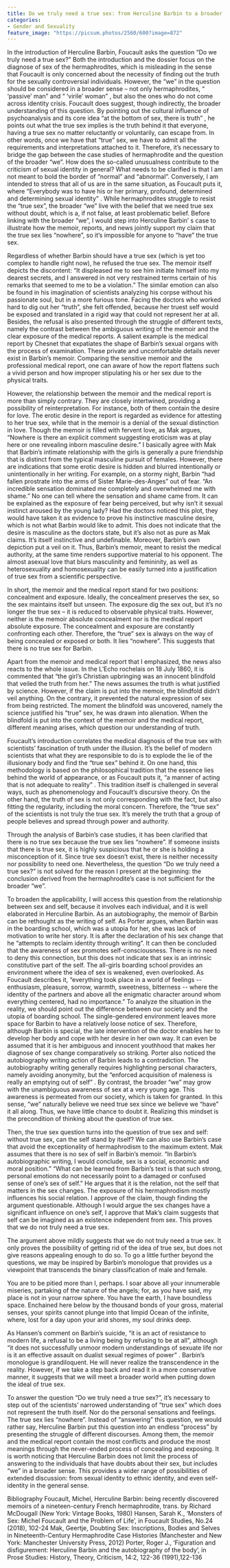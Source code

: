 ```yaml
---
title: Do we truly need a true sex: from Herculine Barbin to a broader sense of “we”
categories:
- Gender and Sexuality
feature_image: "https://picsum.photos/2560/600?image=872"
---
```


In the introduction of Herculine Barbin, Foucault asks the question “Do we truly need a true sex?”  Both the introduction and the dossier focus on the diagnose of sex of the hermaphrodites, which is misleading in the sense that Foucault is only concerned about the necessity of finding out the truth for the sexually controversial individuals. However, the “we” in the question should be considered in a broader sense – not only hermaphrodites, “ ‘passive’ man” and “ ‘virile’ woman”  , but also the ones who do not come across identity crisis. Foucault does suggest, though indirectly, the broader understanding of this question. By pointing out the cultural influence of psychoanalysis and its core idea “at the bottom of sex, there is truth” , he points out what the true sex implies is the truth behind it that everyone, having a true sex no matter reluctantly or voluntarily, can escape from. In other words, once we have that “true” sex, we have to admit all the requirements and interpretations attached to it. Therefore, it’s necessary to bridge the gap between the case studies of hermaphrodite and the question of the broader “we”. How does the so-called unusualness contribute to the criticism of sexual identity in general? What needs to be clarified is that I am not meant to bold the border of “normal” and “abnormal”. Conversely, I am intended to stress that all of us are in the same situation, as Foucault puts it, where “Everybody was to have his or her primary, profound, determined and determining sexual identity” . While hermaphrodites struggle to resist the “true sex”, the broader “we” live with the belief that we need true sex without doubt, which is a, if not false, at least problematic belief. Before linking with the broader “we”, I would step into Herculine Barbin’ s case to illustrate how the memoir, reports, and news jointly support my claim that the true sex lies “nowhere”, so it’s impossible for anyone to “have” the true sex.

Regardless of whether Barbin should have a true sex (which is yet too complex to handle right now), he refused the true sex. The memoir itself depicts the discontent: “It displeased me to see him initiate himself into my dearest secrets, and I answered in not very restrained terms certain of his remarks that seemed to me to be a violation.”  The similar emotion can also be found in his imagination of scientists analyzing his corpse without his passionate soul, but in a more furious tone.  Facing the doctors who worked hard to dig out her “truth”, she felt offended, because her truest self would be exposed and translated in a rigid way that could not represent her at all. Besides, the refusal is also presented through the struggle of different texts, namely the contrast between the ambiguous writing of the memoir and the clear exposure of the medical reports. A salient example is the medical report by Chesnet that expatiates the shape of Barbin’s sexual organs with the process of examination. These private and uncomfortable details never exist in Barbin’s memoir. Comparing the sensitive memoir and the professional medical report, one can aware of how the report flattens such a vivid person and how improper stipulating his or her sex due to the physical traits.

However, the relationship between the memoir and the medical report is more than simply contrary. They are closely intertwined, providing a possibility of reinterpretation. For instance, both of them contain the desire for love. The erotic desire in the report is regarded as evidence for attesting to her true sex, while that in the memoir is a denial of the sexual distinction in love. Though the memoir is filled with fervent love, as Mak argues, “Nowhere is there an explicit comment suggesting eroticism was at play here or one revealing inborn masculine desire.”   I basically agree with Mak that Barbin’s intimate relationship with the girls is generally a pure friendship that is distinct from the typical masculine pursuit of females. However, there are indications that some erotic desire is hidden and blurred intentionally or unintentionally in her writing. For example, on a stormy night, Barbin “had fallen prostrate into the arms of Sister Marie-des-Anges” out of fear. “An incredible sensation dominated me completely and overwhelmed me with shame.”  No one can tell where the sensation and shame came from. It can be explained as the exposure of fear being perceived, but why isn’t it sexual instinct aroused by the young lady? Had the doctors noticed this plot, they would have taken it as evidence to prove his instinctive masculine desire, which is not what Barbin would like to admit. This does not indicate that the desire is masculine as the doctors state, but it’s also not as pure as Mak claims. It’s itself instinctive and undefinable. Moreover, Barbin’s own depiction put a veil on it. Thus, Barbin’s memoir, meant to resist the medical authority, at the same time renders supportive material to his opponent. The almost asexual love that blurs masculinity and femininity, as well as heterosexuality and homosexuality can be easily turned into a justification of true sex from a scientific perspective.

In short, the memoir and the medical report stand for two positions: concealment and exposure. Ideally, the concealment preserves the sex, so the sex maintains itself but unseen. The exposure dig the sex out, but it’s no longer the true sex – it is reduced to observable physical traits. However, neither is the memoir absolute concealment nor is the medical report absolute exposure. The concealment and exposure are constantly confronting each other. Therefore, the “true” sex is always on the way of being concealed or exposed or both. It lies “nowhere”. This suggests that there is no true sex for Barbin.

Apart from the memoir and medical report that I emphasized, the news also reacts to the whole issue. In the L’Echo rochelais on 18 July 1860, it is commented that “the girl’s Christian upbringing was an innocent blindfold that veiled the truth from her.”  The news assumes the truth is what justified by science. However, if the claim is put into the memoir, the blindfold didn’t veil anything. On the contrary, it prevented the natural expression of sex from being restricted. The moment the blindfold was uncovered, namely the science justified his “true” sex, he was drawn into alienation. When the blindfold is put into the context of the memoir and the medical report, different meaning arises, which question our understanding of truth.

Foucault’s introduction correlates the medical diagnosis of the true sex with scientists’ fascination of truth under the illusion. It’s the belief of modern scientists that what they are responsible to do is to explode the lie of the illusionary body and find the “true sex” behind it.  On one hand, this methodology is based on the philosophical tradition that the essence lies behind the world of appearance, or as Foucault puts it, “a manner of acting that is not adequate to reality” . This tradition itself is challenged in several ways, such as phenomenology and Foucault’s discursive theory. On the other hand, the truth of sex is not only corresponding with the fact, but also fitting the regularity, including the moral concern. Therefore, the “true sex” of the scientists is not truly the true sex. It’s merely the truth that a group of people believes and spread through power and authority.

Through the analysis of Barbin’s case studies, it has been clarified that there is no true sex because the true sex lies “nowhere”. If someone insists that there is true sex, it is highly suspicious that he or she is holding a misconception of it. Since true sex doesn’t exist, there is neither necessity nor possibility to need one. Nevertheless, the question “Do we truly need a true sex?” is not solved for the reason I present at the beginning: the conclusion derived from the hermaphrodite’s case is not sufficient for the broader “we”.

To broaden the applicability, I will access this question from the relationship between sex and self, because it involves each individual, and it is well elaborated in Herculine Barbin. As an autobiography, the memoir of Barbin can be rethought as the writing of self. As Porter argues, when Barbin was in the boarding school, which was a utopia for her, she was lack of motivation to write her story. It is after the declaration of his sex change that he “attempts to reclaim identity through writing”. It can then be concluded that the awareness of sex promotes self-consciousness.  There is no need to deny this connection, but this does not indicate that sex is an intrinsic constitutive part of the self. The all-girls boarding school provides an environment where the idea of sex is weakened, even overlooked. As Foucault describes it, “everything took place in a world of feelings -- enthusiasm, pleasure, sorrow, warmth, sweetness, bitterness -- where the identity of the partners and above all the enigmatic character around whom everything centered, had no importance.” To analyze the situation in the reality, we should point out the difference between our society and the utopia of boarding school. The single-gendered environment leaves more space for Barbin to have a relatively loose notice of sex. Therefore, although Barbin is special, the late intervention of the doctor enables her to develop her body and cope with her desire in her own way. It can even be assumed that it is her ambiguous and innocent youthhood that makes her diagnose of sex change comparatively so striking. Porter also noticed the autobiography writing action of Barbin leads to a contradiction. The autobiography writing generally requires highlighting personal characters, namely avoiding anonymity, but the “enforced acquisition of maleness is really an emptying out of self” .  By contrast, the broader “we” may grow with the unambiguous awareness of sex at a very young age. This awareness is permeated from our society, which is taken for granted. In this sense, “we” naturally believe we need true sex since we believe we “have” it all along. Thus, we have little chance to doubt it. Realizing this mindset is the precondition of thinking about the question of true sex.

Then, the true sex question turns into the question of true sex and self: without true sex, can the self stand by itself? We can also use Barbin’s case that avoid the exceptionality of hermaphrodism to the maximum extent. Mak assumes that there is no sex of self in Barbin’s memoir. “In Barbin’s autobiographic writing, I would conclude, sex is a social, economic and moral position.” “What can be learned from Barbin’s text is that such strong, personal emotions do not necessarily point to a damaged or confused sense of one’s sex of self.”  He argues that it is the relation, not the self that matters in the sex changes. The exposure of his hermaphrodism mostly influences his social relation.  I approve of the claim, though finding the argument questionable. Although I would argue the sex changes have a significant influence on one’s self, I approve that Mak’s claim suggests that self can be imagined as an existence independent from sex. This proves that we do not truly need a true sex.

The argument above mildly suggests that we do not truly need a true sex. It only proves the possibility of getting rid of the idea of true sex, but does not give reasons appealing enough to do so. To go a little further beyond the questions, we may be inspired by Barbin’s monologue that provides us a viewpoint that transcends the binary classification of male and female.

You are to be pitied more than I, perhaps. I soar above all your innumerable miseries, partaking of the nature of the angels; for, as you have said, my place is not in your narrow sphere. You have the earth, I have boundless space. Enchained here below by the thousand bonds of your gross, material senses, your spirits cannot plunge into that limpid Ocean of the infinite, where, lost for a day upon your arid shores, my soul drinks deep.  

As Hansen’s comment on Barbin’s suicide, “it is an act of resistance to modern life, a refusal to be a living being by refusing to be at all”, although “it does not successfully unmoor modern understandings of sexuate life nor is it an effective assault on dualist sexual regimes of power” . Barbin’s monologue is grandiloquent. He will never realize the transcendence in the reality. However, if we take a step back and read it in a more conservative manner, it suggests that we will meet a broader world when putting down the ideal of true sex.

To answer the question “Do we truly need a true sex?”, it’s necessary to step out of the scientists’ narrowed understanding of “true sex” which does not represent the truth itself. Nor do the personal sensations and feelings. The true sex lies “nowhere”. Instead of “answering” this question, we would rather say, Herculine Barbin put this question into an endless “process” by presenting the struggle of different discourses. Among them, the memoir and the medical report contain the most conflicts and produce the most meanings through the never-ended process of concealing and exposing. It is worth noticing that Herculine Barbin does not limit the process of answering to the individuals that have doubts about their sex, but includes “we” in a broader sense. This provides a wider range of possibilities of extended discussion: from sexual identity to ethnic identity, and even self-identity in the general sense.


Bibliography
Foucault, Michel, Herculine Barbin: being recently discovered memoirs of a nineteen-century French hermaphrodite, trans. by Richard McDougall (New York: Vintage Books, 1980)
Hansen, Sarah K., ‘Monsters of Sex: Michel Foucault and the Problem of Life’, in Foucault Studies, No.24 (2018), 102-24
Mak, Geertje, Doubting Sex: Inscriptions, Bodies and Selves in Nineteenth-Century Hermaphrodite Case Histories (Manchester and New York: Manchester University Press, 2012)
Porter, Roger J., ‘Figuration and disfigurement: Herculine Barbin and the autobiography of the body’, in Prose Studies: History, Theory, Criticism, 14:2, 122-36 (1991),122-136
